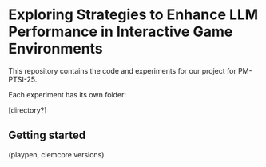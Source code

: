 # Exploring Strategies to Enhance LLM Performance in Interactive Game Environments

This repository contains the code and experiments for our project for PM-PTSI-25. 

Each experiment has its own folder:

[directory?]

## Getting started

(playpen, clemcore versions)

